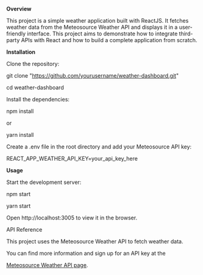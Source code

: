 **Overview**

This project is a simple weather application built with ReactJS. It fetches weather data from the Meteosource Weather API and displays it in a user-friendly interface. This project aims to demonstrate how to integrate third-party APIs with React and how to build a complete application from scratch.


**Installation**


Clone the repository:

git clone "https://github.com/yourusername/weather-dashboard.git"

cd weather-dashboard


Install the dependencies:

npm install

or 

yarn install


Create a .env file in the root directory and add your Meteosource API key:

REACT_APP_WEATHER_API_KEY=your_api_key_here


**Usage**

Start the development server:

npm start

yarn start

Open http://localhost:3005 to view it in the browser.

API Reference

This project uses the Meteosource Weather API to fetch weather data. 

You can find more information and sign up for an API key at the 

[Meteosource Weather API page](https://rapidapi.com/MeteosourceWeather/api/ai-weather-by-meteosource).
